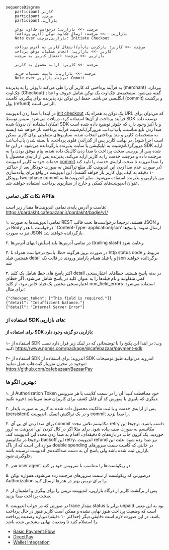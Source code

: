 ```mermaid
sequenceDiagram
    participant کاربر
    participant مرچنت
    participant بازارپی

    مرچنت ->> بازارپی: درخواست چک‌اوت توکن
    بازارپی -->> مرچنت: ارسال چک‌اوت توکن (آدرس پرداخت)
    Note over بازارپی,مرچنت: Initiate Checkout

    مرچنت ->> کاربر: بازکردن پاپ‌آپ/انتقال کاربر به آدرس پرداخت
    کاربر ->> بازارپی: انجام عملیات موفق پرداخت
    بازارپی ->> مرچنت: انتقال کاربر به مرچنت
    
    مرچنت ->> کاربر: ارایه محصول به کاربر
    
    مرچنت ->> بازارپی: تایید عملیات خرید
    Note over مرچنت,بازارپی: Commit
```

به فرآیند پرداختی که کاربر آن را طی می‌کند تا پولی را به پذیرنده (merchant) بپردازد، چک‌اوت (Checkout) گفته می‌شود.
مشخصه‌ی چک‌اوت یک توکن شامل حروف و اعداد انگلیسی می‌باشد. حفظ این توکن نزد پذیرنده برای پیگیری، کامیت (commit) و برگشت
پول (refund) الزامی است.


در ابتدا با صدا زدن اندپوینت [init checkout](./payment.md#ایجاد-چکاوت-توکن) یک توکن به همراه یک URL که می‌توان برای فرآیند پرداخت از آن‌ها استفاده کرد، دریافت می‌شود. سپس
توسط SDK توسعه داده شده (امکان استفاده آن بدون SDK نیز وجود دارد که جلوتر توضیح داده شده است) و با صدا زدن تابع مناسب، پاپ‌اپ/تب مرورگر/باتم‌شیت فرآیند پرداخت باز خواهد شد (بسته به مشخصات کاربر و متد
پرداختی انتخاب شده، سناریوهای متفاوتی برای کاربر ممکن است اجرا شود). در نهایت کاربر پس از گذراندن فلوی پرداخت، با بسته
شدن پاپ‌اپ/تب مرورگر/باتم‌شیت به اپلیکیشن یا سایت پذیرنده بازگردانده می‌شود. در این جا SDK ارایه شده پس از بررسی صحت پرداخت با صدا زدن
کال‌بک داده شده، پیام موفق بودن را به مرچنت داده و مرچنت خدمت را به کاربر ارایه می‌کند. پذیرنده پس از ارایه‌ی محصول یا خدمات خود به کاربر اندپوینت
[commit](./payment.md#تایید-خرید) را صدا می‌زند تا صحت ارایه‌ی خدمت را تایید کند (در صورت عدم صدا زدن این اندپوینت کل مبلغ تراکنش به صورت خودکار
بعد از حداکثر ۱۰ دقیقه به کیف پول کاربر باز خواهد گشت). این اندپوینت در واقع برای پیاده‌سازی پروتکل two-phase commit بین
بازارپی و پذیرنده استفاده می‌شود.
سایر اندپوینت‌ها به عنوان اندپوینت‌های کمکی و خارج از سناریوی پرداخت استفاده خواهند شد.

### نکات کلی تمامی APIها 

هاست و آدرس پایه‌ی تمامی اندپوینت‌ها مقدار زیر است:
https://pardakht.cafebazaar.ir/pardakht/badje/v1/

۱. تمامی اندپوینت‌ها به صورت REST هستند. ترجیحا درخواست‌ها تحت قالب JSON و در Body درخواست با هدر  '
Content-Type: application/json' ارسال شوند. پاسخ‌ها نیز به صورت JSON بازگردانده خواهند شد.

۲. در تمامی آدرس‌ها باید اِسلَش انتهای آدرس‌ها (trailing slash) رعایت شود.

۳. در صورت بروز هرگونه خطا، پاسخ درخواست همراه با http status code مربوط و همچنین فیلد detail و یا فیلد همنام پارامتر
ورودی در قالب یک json برگردانده خواهند شد

۴. اکثر پاسخ های خطا شامل یک کلید detail در بدنه پاسخ هستند. خطاهای اعتبارسنجی کمی متفاوتند و نام فیلدها را به عنوان
کلید در پاسخ شامل می‌شود. اگر خطای اعتبارسنجی مختص یک فیلد خاص نبود، از کلید non_field_errors استفاده می‌شود. برای
مثال:

```
{"checkout_token": ["This field is required."]}
{"detail": "Insufficient balance."}
{"detail": "Internal Server Error"}
```

### استفاده از SDKهای بازارپی:

#### برای استفاده از SDK بازارپی دو گزینه وجود دارد:

۱- استفاده از SDK وب:
در ابتدا این پکیج را با توضیحاتی که در لینک زیر قرار دارد نصب کنید:
https://www.npmjs.com/package/@cafebazaar/payment-sdk

۲- استفاده از SDK اندروید:
برای استفاده از SDK اندروید می‌توانید طبق توضیحات موجود در مخزن متن‌باز گیت‌هاب عمل نمایید:
https://github.com/cafebazaar/BazaarPay

### بهترین الگو ها:

۱. از Authorization Token خود محافظت کنید! آن را در سمت کلاینت یا هر سرویس دیگری که باینری یا سورس کد آن قابل کشف برای
کاربران شما می‌باشد ذخیره نکنید.

۲. پس از ارایه‌ی خدمت و یا ثبت مالکیت محصول داده شده به کاربر به صورت پایدار (persistent) و در یک تراکنش اتمیک، اندپوینت
commit را صدا بزنید.

۳. برای صدا زدن ای پی آی commit مکانیسم تلاش مجدد retry داشته باشید. ترجیحا این مکانیسم به صورت صف پیاده شود. برای مثلا
اگر در کال کردن این اندپوینت به ارور خوردید، یک کرون جاب در بازه‌های ۵ دقیقه‌ای، اقدام به صدا زدن مجدد این اندپوینت کند.
ترجیحا در مکانیسم backoff این retry، اندپوینت refund نیز صدا زده شود. علت این موارد این است که از باگ double spending در
حالتی که کامیت سمت سرورهای بازارپی ثبت شده باشد ولی پاسخ آن به دست صداکننده‌ی اندپوینت نرسیده باشد جلوگیری شود.

۴. هدر user agent در ریکوئست‌ها را متناسب با سرویس خود پر کنید.

۵. درصورتی که ریکوئست از سمت سرورهای مرچنت زده می‌شود، همواره توکن Authorization را برای تریس بهتر در هدرها ارسال کنید.

۶. پس از برگشت کاربر از درگاه بازارپی، اندپوینت تریس را برای پیگری و اطمینان از صحت پرداخت صدا بزنید.

۷. در صورتی که در جواب اندپوینت trace مقدار status برابر با unpaid بود به این معنی است که وضعیت پرداخت هنوز نهایی نشده و
ممکن است کاربر هنوز در حال پرداخت باشد. در این صورت لازم است دقایقی دیگر (حداکثر ۱۰ دقیقه) دوباره وضعیت پرداخت را
استعلام کنید تا وضعیت نهایی مشخص شده باشد.

- [Basic Payment Flow](./payment.md)
- [DirectPay](./direct-pay.md)
- [Wallet Integration](./wallet.md)
